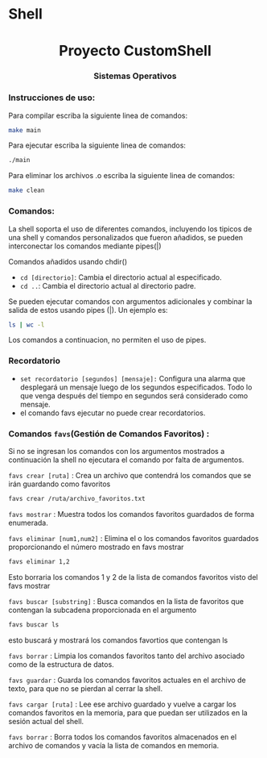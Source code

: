 # Shell
<h1 align="center">Proyecto CustomShell</h1>
<h3 align="center">Sistemas Operativos</h3>

### Instrucciones de uso:
Para compilar escriba la siguiente linea de comandos:
```sh
make main
```
Para ejecutar escriba la siguiente linea de comandos:
```sh
./main
```
Para eliminar los archivos .o escriba la siguiente linea de comandos:
```sh
make clean
```

### Comandos:

La shell soporta el uso de diferentes comandos, incluyendo los tipicos de una shell y comandos personalizados que fueron añadidos, se pueden interconectar los comandos mediante pipes(|)

Comandos añadidos usando chdir()
- `cd [directorio]`: Cambia el directorio actual al especificado.
- `cd ..`: Cambia el directorio actual al directorio padre.

Se pueden ejecutar comandos con argumentos adicionales y combinar la salida de estos usando pipes (|). Un ejemplo es:
```sh
ls | wc -l
```

Los comandos a continuacion, no permiten el uso de pipes. 

### Recordatorio 
- `set recordatorio [segundos] [mensaje]:` Configura una alarma que desplegará un mensaje luego de los segundos especificados. Todo lo que venga después del 
tiempo en segundos será considerado como mensaje.
- el comando favs ejecutar no puede crear recordatorios. 

### Comandos `favs`(Gestión de Comandos Favoritos) :

Si no se ingresan los comandos con los argumentos mostrados a continuación la shell no ejecutara el comando por falta de argumentos.

`favs crear [ruta]` : Crea un archivo que contendrá los comandos que se irán guardando como favoritos
```sh
favs crear /ruta/archivo_favoritos.txt
```

`favs mostrar` : Muestra todos los comandos favoritos guardados de forma enumerada. 

`favs eliminar [num1,num2]` : Elimina el o los comandos favoritos guardados proporcionando el número
mostrado en favs mostrar
```sh
favs eliminar 1,2
```
Esto borraria los comandos 1 y 2 de la lista de comandos favoritos visto del favs mostrar

`favs buscar [substring]` : Busca comandos en la lista de favoritos que contengan la subcadena proporcionada en el argumento
```sh
favs buscar ls  
```
esto buscará y mostrará los comandos favortios que contengan ls

`favs borrar` : Limpia los comandos favoritos tanto del archivo asociado como de la estructura de datos.

`favs guardar` : Guarda los comandos favoritos actuales en el archivo de texto, para que no se pierdan al cerrar la shell.

`favs cargar [ruta]` : Lee ese archivo guardado y vuelve a cargar los comandos favoritos en la memoria, para que puedan ser utilizados en la sesión actual del shell.

`favs borrar` :  Borra todos los comandos favoritos almacenados en el archivo de comandos y vacía la lista de comandos en memoria.
